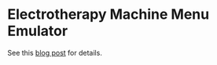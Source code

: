 # Electrotherapy Machine Menu Emulator

See this [blog post](https://jmablog.com/post/electrotherapy-app) for details.